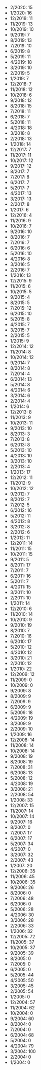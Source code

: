 *  2/2020: 15
*  1/2020: 16
*  12/2019: 11
*  11/2019: 13
*  10/2019: 10
*  9/2019: 7
*  8/2019: 13
*  7/2019: 10
*  6/2019: 8
*  5/2019: 11
*  4/2019: 18
*  3/2019: 10
*  2/2019: 5
*  1/2019: 7
*  12/2018: 7
*  11/2018: 12
*  10/2018: 6
*  9/2018: 12
*  8/2018: 15
*  7/2018: 11
*  6/2018: 7
*  5/2018: 11
*  4/2018: 18
*  3/2018: 8
*  2/2018: 13
*  1/2018: 14
*  12/2017: 7
*  11/2017: 11
*  10/2017: 12
*  9/2017: 12
*  8/2017: 7
*  7/2017: 8
*  6/2017: 7
*  5/2017: 7
*  4/2017: 13
*  3/2017: 13
*  2/2017: 8
*  1/2017: 6
*  12/2016: 4
*  11/2016: 9
*  10/2016: 7
*  9/2016: 10
*  8/2016: 7
*  7/2016: 7
*  6/2016: 6
*  5/2016: 10
*  4/2016: 8
*  3/2016: 5
*  2/2016: 7
*  1/2016: 13
*  12/2015: 9
*  11/2015: 6
*  10/2015: 5
*  9/2015: 4
*  8/2015: 5
*  7/2015: 12
*  6/2015: 10
*  5/2015: 8
*  4/2015: 7
*  3/2015: 7
*  2/2015: 5
*  1/2015: 9
*  12/2014: 12
*  11/2014: 8
*  10/2014: 12
*  9/2014: 7
*  8/2014: 8
*  7/2014: 4
*  6/2014: 13
*  5/2014: 8
*  4/2014: 6
*  3/2014: 6
*  2/2014: 4
*  1/2014: 6
*  12/2013: 8
*  11/2013: 9
*  10/2013: 11
*  9/2013: 10
*  8/2013: 3
*  7/2013: 8
*  6/2013: 8
*  5/2013: 10
*  4/2013: 10
*  3/2013: 10
*  2/2013: 4
*  1/2013: 17
*  12/2012: 11
*  11/2012: 9
*  10/2012: 12
*  9/2012: 7
*  8/2012: 7
*  7/2012: 5
*  6/2012: 16
*  5/2012: 11
*  4/2012: 8
*  3/2012: 8
*  2/2012: 6
*  1/2012: 11
*  12/2011: 14
*  11/2011: 15
*  10/2011: 15
*  9/2011: 5
*  8/2011: 17
*  7/2011: 7
*  6/2011: 16
*  5/2011: 7
*  4/2011: 15
*  3/2011: 10
*  2/2011: 10
*  1/2011: 14
*  12/2010: 6
*  11/2010: 14
*  10/2010: 9
*  9/2010: 19
*  8/2010: 7
*  7/2010: 16
*  6/2010: 17
*  5/2010: 12
*  4/2010: 12
*  3/2010: 21
*  2/2010: 12
*  1/2010: 22
*  12/2009: 12
*  11/2009: 0
*  10/2009: 0
*  9/2009: 8
*  8/2009: 9
*  7/2009: 9
*  6/2009: 9
*  5/2009: 18
*  4/2009: 19
*  3/2009: 9
*  2/2009: 10
*  1/2009: 16
*  12/2008: 14
*  11/2008: 14
*  10/2008: 14
*  9/2008: 19
*  8/2008: 19
*  7/2008: 31
*  6/2008: 13
*  5/2008: 12
*  4/2008: 19
*  3/2008: 21
*  2/2008: 54
*  1/2008: 33
*  12/2007: 15
*  11/2007: 14
*  10/2007: 14
*  9/2007: 16
*  8/2007: 0
*  7/2007: 17
*  6/2007: 17
*  5/2007: 34
*  4/2007: 0
*  3/2007: 32
*  2/2007: 43
*  1/2007: 20
*  12/2006: 35
*  11/2006: 45
*  10/2006: 35
*  9/2006: 26
*  8/2006: 0
*  7/2006: 48
*  6/2006: 0
*  5/2006: 28
*  4/2006: 30
*  3/2006: 28
*  2/2006: 33
*  1/2006: 32
*  12/2005: 72
*  11/2005: 37
*  10/2005: 37
*  9/2005: 39
*  8/2005: 0
*  7/2005: 0
*  6/2005: 0
*  5/2005: 44
*  4/2005: 50
*  3/2005: 45
*  2/2005: 54
*  1/2005: 0
*  12/2004: 57
*  11/2004: 62
*  10/2004: 0
*  9/2004: 60
*  8/2004: 0
*  7/2004: 0
*  6/2004: 68
*  5/2004: 0
*  4/2004: 79
*  3/2004: 100
*  2/2004: 0
*  1/2004: 0